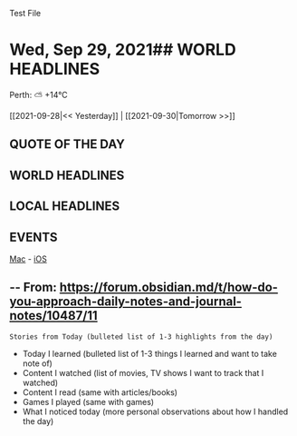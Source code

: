 Test File
 # Wed, Sep 29, 2021## WORLD HEADLINES
 
 
 Perth: ⛅️  +14°C
 
 [[2021-09-28|<< Yesterday]] | [[2021-09-30|Tomorrow >>]]


## QUOTE OF THE DAY

## WORLD HEADLINES

 ## LOCAL HEADLINES
## EVENTS
[Mac](ical://) - [iOS](calshow://)

--
From: https://forum.obsidian.md/t/how-do-you-approach-daily-notes-and-journal-notes/10487/11
-     
    Stories from Today (bulleted list of 1-3 highlights from the day)
-   Today I learned (bulleted list of 1-3 things I learned and want to take note of)
-   Content I watched (list of movies, TV shows I want to track that I watched)
-   Content I read (same with articles/books)
-   Games I played (same with games)
-   What I noticed today (more personal observations about how I handled the day)